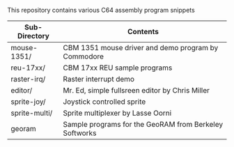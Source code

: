 This repository contains various C64 assembly program snippets

| Sub-Directory | Contents                                               |
|---------------|--------------------------------------------------------|
| mouse-1351/   | CBM 1351 mouse driver and demo program by Commodore    |
| reu-17xx/     | CBM 17xx REU sample programs                           |
| raster-irq/   | Raster interrupt demo                                  |
| editor/       | Mr. Ed, simple fullsreen editor by Chris Miller        |
| sprite-joy/   | Joystick controlled sprite                             |
| sprite-multi/ | Sprite multiplexer by Lasse Oorni                      |
| georam        | Sample programs for the GeoRAM from Berkeley Softworks |
